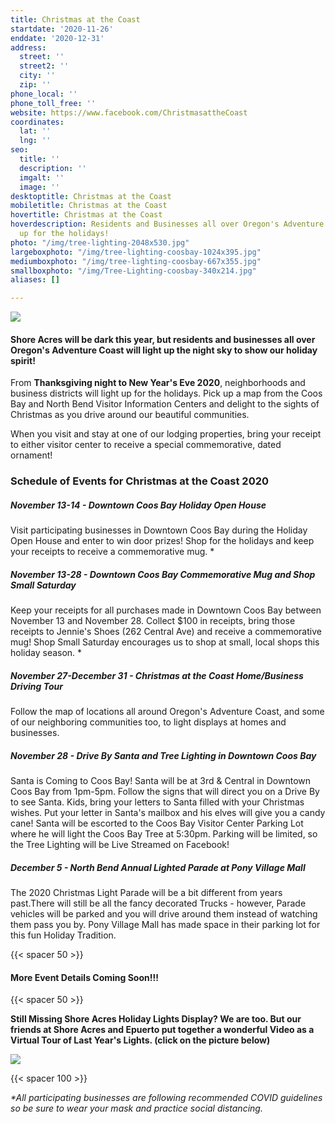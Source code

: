 ```yaml
---
title: Christmas at the Coast
startdate: '2020-11-26'
enddate: '2020-12-31'
address:
  street: ''
  street2: ''
  city: ''
  zip: ''
phone_local: ''
phone_toll_free: ''
website: https://www.facebook.com/ChristmasattheCoast
coordinates:
  lat: ''
  lng: ''
seo:
  title: ''
  description: ''
  imgalt: ''
  image: ''
desktoptitle: Christmas at the Coast
mobiletitle: Christmas at the Coast
hovertitle: Christmas at the Coast
hoverdescription: Residents and Businesses all over Oregon's Adventure Coast are lighting
  up for the holidays!
photo: "/img/tree-lighting-2048x530.jpg"
largeboxphoto: "/img/tree-lighting-coosbay-1024x395.jpg"
mediumboxphoto: "/img/tree-lighting-coosbay-667x355.jpg"
smallboxphoto: "/img/Tree-Lighting-coosbay-340x214.jpg"
aliases: []

---
```

![](/img/catc-form-header-695x322-v02-1.jpg)

#### Shore Acres will be dark this year, but residents and businesses all over Oregon's Adventure Coast will light up the night sky to show our holiday spirit!

From **Thanksgiving night to New Year's Eve 2020**, neighborhoods and business districts will light up for the holidays. Pick up a map from the Coos Bay and North Bend Visitor Information Centers and delight to the sights of Christmas as you drive around our beautiful communities.

When you visit and stay at one of our lodging properties, bring your receipt to either visitor center to receive a special commemorative, dated ornament!

### Schedule of Events for Christmas at the Coast 2020

##### November 13-14 - Downtown Coos Bay Holiday Open House

Visit participating businesses in Downtown Coos Bay during the Holiday Open House and enter to win door prizes! Shop for the holidays and keep your receipts to receive a commemorative mug. *

##### November 13-28 - Downtown Coos Bay Commemorative Mug and Shop Small Saturday

Keep your receipts for all purchases made in Downtown Coos Bay between November 13 and November 28. Collect $100 in receipts, bring those receipts to Jennie's Shoes (262 Central Ave) and receive a commemorative mug! Shop Small Saturday encourages us to shop at small, local shops this holiday season. *

##### November 27-December 31 - Christmas at the Coast Home/Business Driving Tour

Follow the map of locations all around Oregon's Adventure Coast, and some of our neighboring communities too, to light displays at homes and businesses.

##### November 28 - Drive By Santa and Tree Lighting in Downtown Coos Bay

Santa is Coming to Coos Bay! Santa will be at 3rd & Central in Downtown Coos Bay from 1pm-5pm. Follow the signs that will direct you on a Drive By to see Santa. Kids, bring your letters to Santa filled with your Christmas wishes. Put your letter in Santa's mailbox and his elves will give you a candy cane! Santa will be escorted to the Coos Bay Visitor Center Parking Lot where he will light the Coos Bay Tree at 5:30pm. Parking will be limited, so the Tree Lighting will be Live Streamed on Facebook!

##### December 5 - North Bend Annual Lighted Parade at Pony Village Mall

The 2020 Christmas Light Parade will be a bit different from years past.There will still be all the fancy decorated Trucks - however, Parade vehicles will be parked and you will drive around them instead of watching them pass you by. Pony Village Mall has made space in their parking lot for this fun Holiday Tradition.

{{< spacer 50 >}}

#### More Event Details Coming Soon!!!

{{< spacer 50 >}}

**Still Missing Shore Acres Holiday Lights Display? We are too. But our friends at Shore Acres and Epuerto put together a wonderful Video as a Virtual Tour of Last Year's Lights. (click on the picture below)**

![](/img/holiday-lights-shore-acres-panoramic.jpg)

{{< spacer 100 >}}

_*All participating businesses are following recommended COVID guidelines so be sure to wear your mask and practice social distancing._